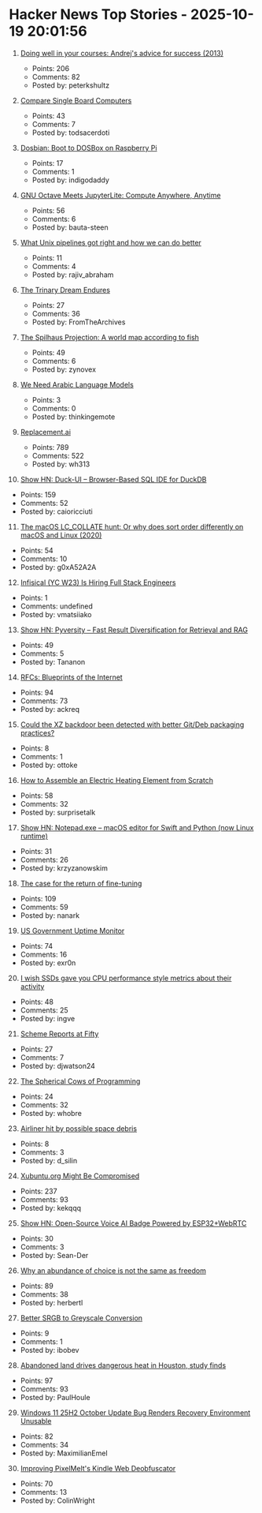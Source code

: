 # Hacker News Top Stories - 2025-10-19 20:01:56

1. [Doing well in your courses: Andrej's advice for success (2013)](https://cs.stanford.edu/people/karpathy/advice.html)
   - Points: 206
   - Comments: 82
   - Posted by: peterkshultz

2. [Compare Single Board Computers](https://sbc.compare/)
   - Points: 43
   - Comments: 7
   - Posted by: todsacerdoti

3. [Dosbian: Boot to DOSBox on Raspberry Pi](https://cmaiolino.wordpress.com/dosbian/)
   - Points: 17
   - Comments: 1
   - Posted by: indigodaddy

4. [GNU Octave Meets JupyterLite: Compute Anywhere, Anytime](https://blog.jupyter.org/gnu-octave-meets-jupyterlite-compute-anywhere-anytime-8b033afbbcdc)
   - Points: 56
   - Comments: 6
   - Posted by: bauta-steen

5. [What Unix pipelines got right and how we can do better](https://programmingsimplicity.substack.com/p/what-unix-pipelines-got-right-and)
   - Points: 11
   - Comments: 4
   - Posted by: rajiv_abraham

6. [The Trinary Dream Endures](https://www.robinsloan.com/lab/trinary-dream/)
   - Points: 27
   - Comments: 36
   - Posted by: FromTheArchives

7. [The Spilhaus Projection: A world map according to fish](https://southernwoodenboatsailing.com/news/the-spilhaus-projection-a-world-map-according-to-fish)
   - Points: 49
   - Comments: 6
   - Posted by: zynovex

8. [We Need Arabic Language Models](https://www.natureasia.com/en/nmiddleeast/article/10.1038/nmiddleeast.2025.142)
   - Points: 3
   - Comments: 0
   - Posted by: thinkingemote

9. [Replacement.ai](https://replacement.ai)
   - Points: 789
   - Comments: 522
   - Posted by: wh313

10. [Show HN: Duck-UI – Browser-Based SQL IDE for DuckDB](https://demo.duckui.com)
   - Points: 159
   - Comments: 52
   - Posted by: caioricciuti

11. [The macOS LC_COLLATE hunt: Or why does sort order differently on macOS and Linux (2020)](https://blog.zhimingwang.org/macos-lc_collate-hunt)
   - Points: 54
   - Comments: 10
   - Posted by: g0xA52A2A

12. [Infisical (YC W23) Is Hiring Full Stack Engineers](https://www.ycombinator.com/companies/infisical/jobs/0gY2Da1-full-stack-engineer-global)
   - Points: 1
   - Comments: undefined
   - Posted by: vmatsiiako

13. [Show HN: Pyversity – Fast Result Diversification for Retrieval and RAG](https://github.com/Pringled/pyversity)
   - Points: 49
   - Comments: 5
   - Posted by: Tananon

14. [RFCs: Blueprints of the Internet](https://ackreq.github.io/posts/what-are-rfcs/)
   - Points: 94
   - Comments: 73
   - Posted by: ackreq

15. [Could the XZ backdoor been detected with better Git/Deb packaging practices?](https://optimizedbyotto.com/post/xz-backdoor-debian-git-detection/)
   - Points: 8
   - Comments: 1
   - Posted by: ottoke

16. [How to Assemble an Electric Heating Element from Scratch](https://solar.lowtechmagazine.com/2025/10/how-to-build-an-electric-heating-element-from-scratch/)
   - Points: 58
   - Comments: 32
   - Posted by: surprisetalk

17. [Show HN: Notepad.exe – macOS editor for Swift and Python (now Linux runtime)](https://notepadexe.com/)
   - Points: 31
   - Comments: 26
   - Posted by: krzyzanowskim

18. [The case for the return of fine-tuning](https://welovesota.com/article/the-case-for-the-return-of-fine-tuning)
   - Points: 109
   - Comments: 59
   - Posted by: nanark

19. [US Government Uptime Monitor](https://usa-status.com/)
   - Points: 74
   - Comments: 16
   - Posted by: exr0n

20. [I wish SSDs gave you CPU performance style metrics about their activity](https://utcc.utoronto.ca/~cks/space/blog/tech/SSDWritePerfMetricsWish)
   - Points: 48
   - Comments: 25
   - Posted by: ingve

21. [Scheme Reports at Fifty](https://crumbles.blog/posts/2025-10-18-scheme-reports-at-fifty.html)
   - Points: 27
   - Comments: 7
   - Posted by: djwatson24

22. [The Spherical Cows of Programming](https://programmingsimplicity.substack.com/p/the-spherical-cows-of-programming)
   - Points: 24
   - Comments: 32
   - Posted by: whobre

23. [Airliner hit by possible space debris](https://avbrief.com/united-max-hit-by-falling-object-at-36000-feet/)
   - Points: 8
   - Comments: 3
   - Posted by: d_silin

24. [Xubuntu.org Might Be Compromised](https://old.reddit.com/r/Ubuntu/comments/1oa4549/xubuntuorg_might_be_compromised/)
   - Points: 237
   - Comments: 93
   - Posted by: kekqqq

25. [Show HN: Open-Source Voice AI Badge Powered by ESP32+WebRTC](https://github.com/VapiAI/vapicon-2025-hardware-workshop)
   - Points: 30
   - Comments: 3
   - Posted by: Sean-Der

26. [Why an abundance of choice is not the same as freedom](https://aeon.co/essays/why-an-abundance-of-choice-is-not-the-same-as-freedom)
   - Points: 89
   - Comments: 38
   - Posted by: herbertl

27. [Better SRGB to Greyscale Conversion](https://30fps.net/pages/better-srgb-to-greyscale/)
   - Points: 9
   - Comments: 1
   - Posted by: ibobev

28. [Abandoned land drives dangerous heat in Houston, study finds](https://stories.tamu.edu/news/2025/10/07/abandoned-land-drives-dangerous-heat-in-houston-texas-am-study-finds/)
   - Points: 97
   - Comments: 93
   - Posted by: PaulHoule

29. [Windows 11 25H2 October Update Bug Renders Recovery Environment Unusable](https://www.techpowerup.com/342032/windows-11-25h2-october-update-bug-renders-recovery-environment-unusable)
   - Points: 82
   - Comments: 34
   - Posted by: MaximilianEmel

30. [Improving PixelMelt's Kindle Web Deobfuscator](https://shkspr.mobi/blog/2025/10/improving-pixelmelts-kindle-web-deobfuscator/)
   - Points: 70
   - Comments: 13
   - Posted by: ColinWright

